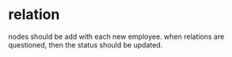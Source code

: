 # relation

nodes should be add with each new employee.  when
relations are questioned, then the status should be updated.
